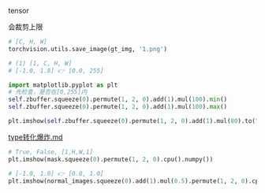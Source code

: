 tensor

会裁剪上限

```python
# [C, H, W]
torchvision.utils.save_image(gt_img, '1.png')
```

```python
# (1) [1, C, H, W]
# [-1.0, 1.8] 👉 [0.0, 255]

import matplotlib.pyplot as plt
# 先检查，是否在[0,255]内
self.zbuffer.squeeze(0).permute(1, 2, 0).add(1).mul(100).min()
self.zbuffer.squeeze(0).permute(1, 2, 0).add(1).mul(100).max()

plt.imshow(self.zbuffer.squeeze(0).permute(1, 2, 0).add(1).mul(80).to("cpu", torch.uint8).numpy())
```

 [type转化爆炸.md](type转化爆炸.md) 

```python
# True, False, [1,H,W,1]
plt.imshow(mask.squeeze(0).permute(1, 2, 0).cpu().numpy())
```

```python
# [-1.0, 1.0] 👉 [0.0, 1.0]
plt.imshow(normal_images.squeeze(0).add(1).mul(0.5).permute(1, 2, 0).cpu().numpy())
```


